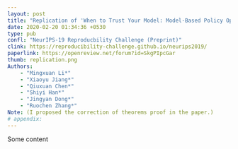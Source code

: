 ```yaml
---
layout: post
title: "Replication of 'When to Trust Your Model: Model-Based Policy Optimization'"
date: 2020-02-20 01:34:36 +0530
type: pub
confl: "NeurIPS-19 Reproducbility Challenge (Preprint)"
clink: https://reproducibility-challenge.github.io/neurips2019/
paperlink: https://openreview.net/forum?id=SkgPIpcGar
thumb: replication.png
Authors:
    - "Mingxuan Li*"
    - "Xiaoyu Jiang*"
    - "Qiuxuan Chen*"
    - "Shiyi Han*"
    - "Jingyan Dong*"
    - "Ruochen Zhang*"
Note: (I proposed the correction of theorems proof in the paper.)
# appendix: 
---
```


Some content
